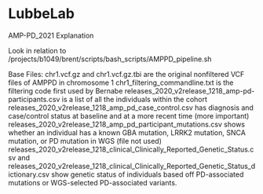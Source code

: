 # LubbeLab
AMP-PD_2021 Explanation

Look in relation to /projects/b1049/brent/scripts/bash_scripts/AMPPD_pipeline.sh

Base Files:
chr1.vcf.gz and chr1.vcf.gz.tbi are the original nonfiltered VCF files of AMPPD in chromosome 1
chr1_filtering_commandline.txt is the filtering code first used by Bernabe
releases_2020_v2release_1218_amp-pd-participants.csv is a list of all the individuals within the cohort
releases_2020_v2release_1218_amp_pd_case_control.csv has diagnosis and case/control status at baseline and at a more recent time (more important)
releases_2020_v2release_1218_amp_pd_participant_mutations.csv shows whether an individual has a known GBA mutation, LRRK2 mutation, SNCA mutation, or PD mutation in WGS (file not used)
releases_2020_v2release_1218_clinical_Clinically_Reported_Genetic_Status.csv and releases_2020_v2release_1218_clinical_Clinically_Reported_Genetic_Status_dictionary.csv show genetic status of individuals based off PD-associated mutations or WGS-selected PD-associated variants.
